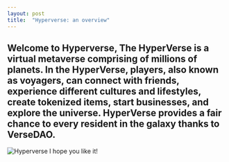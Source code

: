 ```yaml
---
layout: post
title:  "Hyperverse: an overview"
---
```


**Welcome to Hyperverse**, The HyperVerse is a virtual metaverse comprising of millions of planets. In the HyperVerse, players, also known as voyagers, can connect with friends, experience different cultures and lifestyles, create tokenized items, start businesses, and explore the universe. HyperVerse provides a fair chance to every resident in the galaxy thanks to VerseDAO.
----
![Hyperverse](/blog/images/upload/screenshot1.png)
I hope you like it!
